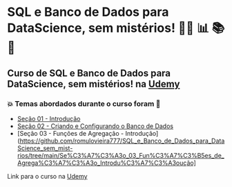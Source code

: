 # SQL e Banco de Dados para DataScience, sem mistérios! 👨‍💻 :bar_chart: :books: :game_die:
## Curso de SQL e Banco de Dados para DataScience, sem mistérios! na [Udemy](https://www.udemy.com/course/sql-banco-de-dados-datascience/)
### :boom: Temas abordados durante o curso foram :rocket:
- [Seção 01 - Introdução](https://github.com/romulovieira777/SQL_e_Banco_de_Dados_para_DataScience_sem_mist-rios/tree/main/Sec%C3%A3o_01_Introdu%C3%A7%C3%A3o)
- [Seção 02 - Criando e Configurando o Banco de Dados](https://github.com/romulovieira777/SQL_e_Banco_de_Dados_para_DataScience_sem_mist-rios/tree/main/Se%C3%A7%C3%A3o_02_Criando_e_Configurando_o_Banco_de_Dados)
- [Seção 03 - Funções de Agregação - Introdução](https://github.com/romulovieira777/SQL_e_Banco_de_Dados_para_DataScience_sem_mist-rios/tree/main/Se%C3%A7%C3%A3o_03_Fun%C3%A7%C3%B5es_de_Agrega%C3%A7%C3%A3o_Introdu%C3%A7%C3%A3oução]


Link para o curso na [Udemy](https://www.udemy.com/course/sql-banco-de-dados-datascience/)
